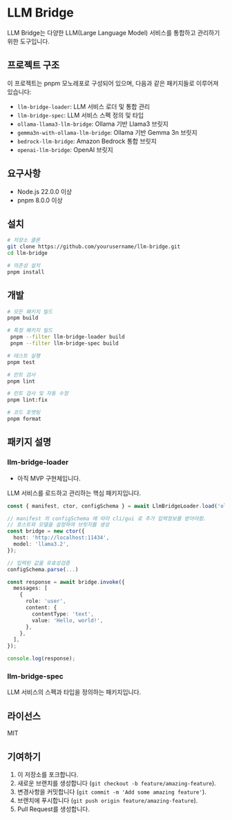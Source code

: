 # LLM Bridge

LLM Bridge는 다양한 LLM(Large Language Model) 서비스를 통합하고 관리하기 위한 도구입니다.

## 프로젝트 구조

이 프로젝트는 pnpm 모노레포로 구성되어 있으며, 다음과 같은 패키지들로 이루어져 있습니다:

- `llm-bridge-loader`: LLM 서비스 로더 및 통합 관리
- `llm-bridge-spec`: LLM 서비스 스펙 정의 및 타입
- `ollama-llama3-llm-bridge`: Ollama 기반 Llama3 브릿지
- `gemma3n-with-ollama-llm-bridge`: Ollama 기반 Gemma 3n 브릿지
- `bedrock-llm-bridge`: Amazon Bedrock 통합 브릿지
- `openai-llm-bridge`: OpenAI 브릿지

## 요구사항

- Node.js 22.0.0 이상
- pnpm 8.0.0 이상

## 설치

```bash
# 저장소 클론
git clone https://github.com/yourusername/llm-bridge.git
cd llm-bridge

# 의존성 설치
pnpm install
```

## 개발

```bash
# 모든 패키지 빌드
pnpm build

# 특정 패키지 빌드
 pnpm --filter llm-bridge-loader build
 pnpm --filter llm-bridge-spec build

# 테스트 실행
pnpm test

# 린트 검사
pnpm lint

# 린트 검사 및 자동 수정
pnpm lint:fix

# 코드 포맷팅
pnpm format
```

## 패키지 설명

### llm-bridge-loader

- 아직 MVP 구현체입니다.

LLM 서비스를 로드하고 관리하는 핵심 패키지입니다.

```typescript
const { manifest, ctor, configSchema } = await LlmBridgeLoader.load('ollama-llama3-llm-bridge');

// manifest 의 configSchema 에 따라 cli/gui 로 추가 입력정보를 받아야함.
// 호스트와 모델을 설정하여 브릿지를 생성
const bridge = new ctor({
  host: 'http://localhost:11434',
  model: 'llama3.2',
});

// 입력된 값을 유효성검증
configSchema.parse(...)

const response = await bridge.invoke({
  messages: [
    {
      role: 'user',
      content: {
        contentType: 'text',
        value: 'Hello, world!',
      },
    },
  ],
});

console.log(response);
```

### llm-bridge-spec

LLM 서비스의 스펙과 타입을 정의하는 패키지입니다.

## 라이선스

MIT

## 기여하기

1. 이 저장소를 포크합니다.
2. 새로운 브랜치를 생성합니다 (`git checkout -b feature/amazing-feature`).
3. 변경사항을 커밋합니다 (`git commit -m 'Add some amazing feature'`).
4. 브랜치에 푸시합니다 (`git push origin feature/amazing-feature`).
5. Pull Request를 생성합니다.
